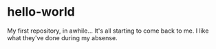 # hello-world
My first repository, in awhile...
It's all starting to come back to me.  I like what they've done during my absense. 

